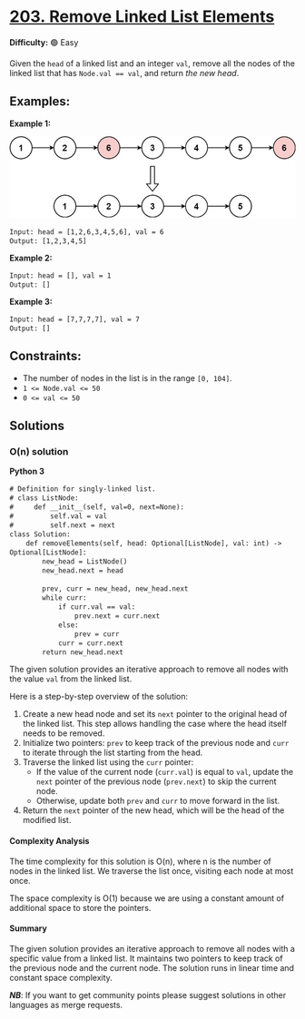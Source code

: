 # [203. Remove Linked List Elements](https://leetcode.com/problems/remove-linked-list-elements/)

**Difficulty:** :green_circle: Easy

Given the `head` of a linked list and an integer `val`, remove all the nodes of the linked list that has `Node.val == val`, and return *the new head*.

## Examples:

**Example 1:**

![061_01.jpg](./resources/061_01.jpg)

```
Input: head = [1,2,6,3,4,5,6], val = 6
Output: [1,2,3,4,5]

```

**Example 2:**

```
Input: head = [], val = 1
Output: []

```

**Example 3:**

```
Input: head = [7,7,7,7], val = 7
Output: []

```

## Constraints:

- The number of nodes in the list is in the range `[0, 104]`.
- `1 <= Node.val <= 50`
- `0 <= val <= 50`



## Solutions

### O(n) solution

**Python 3**

```python3
# Definition for singly-linked list.
# class ListNode:
#     def __init__(self, val=0, next=None):
#         self.val = val
#         self.next = next
class Solution:
    def removeElements(self, head: Optional[ListNode], val: int) -> Optional[ListNode]:
        new_head = ListNode()
        new_head.next = head
        
        prev, curr = new_head, new_head.next
        while curr:
            if curr.val == val:
                prev.next = curr.next
            else:
                prev = curr
            curr = curr.next
        return new_head.next
```

The given solution provides an iterative approach to remove all nodes with the value `val` from the linked list.

Here is a step-by-step overview of the solution:

1. Create a new head node and set its `next` pointer to the original head of the linked list. This step allows handling the case where the head itself needs to be removed.
2. Initialize two pointers: `prev` to keep track of the previous node and `curr` to iterate through the list starting from the head.
3. Traverse the linked list using the `curr` pointer:
   - If the value of the current node (`curr.val`) is equal to `val`, update the `next` pointer of the previous node (`prev.next`) to skip the current node.
   - Otherwise, update both `prev` and `curr` to move forward in the list.
4. Return the `next` pointer of the new head, which will be the head of the modified list.

#### Complexity Analysis

The time complexity for this solution is O(n), where n is the number of nodes in the linked list. We traverse the list once, visiting each node at most once.

The space complexity is O(1) because we are using a constant amount of additional space to store the pointers.

#### Summary

The given solution provides an iterative approach to remove all nodes with a specific value from a linked list. It maintains two pointers to keep track of the previous node and the current node. The solution runs in linear time and constant space complexity.

***NB***: If you want to get community points please suggest solutions in other languages as merge requests.
